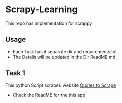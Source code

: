 # Scrapy-Learning

This repo has implementation for scrappy

## Usage
- Each Task has it separate dir and requirements.txt
- The Details will be updated in the Dir ReadME.md

## Task 1

This python Script scrapes website [Quotes to Scrape](https://quotes.toscrape.com/)
- Check the ReadME for the this app
